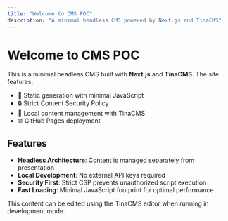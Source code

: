 ```yaml
---
title: "Welcome to CMS POC"
description: "A minimal headless CMS powered by Next.js and TinaCMS"
---
```


# Welcome to CMS POC

This is a minimal headless CMS built with **Next.js** and **TinaCMS**. The site features:

- 🚀 Static generation with minimal JavaScript
- 🔒 Strict Content Security Policy
- 📝 Local content management with TinaCMS
- 🌐 GitHub Pages deployment

## Features

- **Headless Architecture**: Content is managed separately from presentation
- **Local Development**: No external API keys required
- **Security First**: Strict CSP prevents unauthorized script execution
- **Fast Loading**: Minimal JavaScript footprint for optimal performance

This content can be edited using the TinaCMS editor when running in development mode.